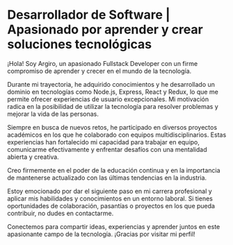 # Desarrollador de Software | Apasionado por aprender y crear soluciones tecnológicas

¡Hola! Soy Argiro, un apasionado Fullstack Developer con un firme compromiso de aprender y crecer en el mundo de la tecnología.

Durante mi trayectoria, he adquirido conocimientos y he desarrollado un dominio en tecnologías como Node.js, Express, React y Redux, lo que me permite ofrecer experiencias de usuario excepcionales. Mi motivación radica en la posibilidad de utilizar la tecnología para resolver problemas y mejorar la vida de las personas.

Siempre en busca de nuevos retos, he participado en diversos proyectos académicos en los que he colaborado con equipos multidisciplinarios. Estas experiencias han fortalecido mi capacidad para trabajar en equipo, comunicarme efectivamente y enfrentar desafíos con una mentalidad abierta y creativa.

Creo firmemente en el poder de la educación continua y en la importancia de mantenerse actualizado con las últimas tendencias en la industria.

Estoy emocionado por dar el siguiente paso en mi carrera profesional y aplicar mis habilidades y conocimientos en un entorno laboral. Si tienes oportunidades de colaboración, pasantías o proyectos en los que pueda contribuir, no dudes en contactarme.

Conectemos para compartir ideas, experiencias y aprender juntos en este apasionante campo de la tecnología. ¡Gracias por visitar mi perfil!
